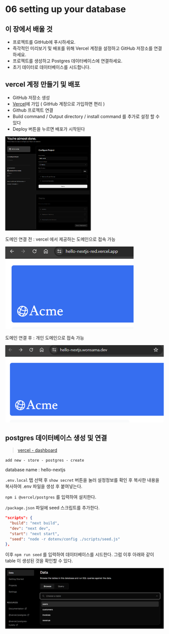 # 06 setting up your database

## 이 장에서 배울 것

- 프로젝트를 GitHub에 푸시하세요.
- 즉각적인 미리보기 및 배포를 위해 Vercel 계정을 설정하고 GitHub 저장소를 연결하세요.
- 프로젝트를 생성하고 Postgres 데이터베이스에 연결하세요.
- 초기 데이터로 데이터베이스를 시드합니다.

## vercel 계정 만들기 및 배포

- GitHub 저장소 생성
- [Vercel](https://vercel.com/)에 가입 ( GitHub 계정으로 가입하면 편리 )
- Github 프로젝트 연결
- Build command / Output directory / install command 를 추가로 설정 할 수 있다
- Deploy 버튼을 누르면 배포가 시작된다

<img src="images/06_db_01.png" alt="image" style="width:auto;max-height:300px;">

도메인 연결 전 : vercel 에서 제공하는 도메인으로 접속 가능

<img src="images/06_db_03.png" alt="image" style="width:auto;max-height:300px;">

도메인 연결 후 : 개인 도메인으로 접속 가능

<img src="images/06_db_02.png" alt="image" style="width:auto;max-height:300px;">

## postgres 데이터베이스 생성 및 연결

> [vercel - dashboard](https://vercel.com/dashboard)

`add new - store - postgres - create`

database name : hello-nextjs

`.env.local` 탭 선택 후 `show secret` 버튼을 눌러 설정정보를 확인 후 복사한 내용을 복사하여 .env 파일을 생성 후 붙여넣는다.

`npm i @vercel/postgres` 를 입력하여 설치한다.

`/package.json` 파일에 seed 스크립트를 추가한다.

```json
"scripts": {
  "build": "next build",
  "dev": "next dev",
  "start": "next start",
  "seed": "node -r dotenv/config ./scripts/seed.js"
},
```

이후 `npm run seed` 를 입력하여 데이터베이스를 시드한다. 그럼 이후 아래와 같이 table 이 생성된 것을 확인할 수 있다.

<img src="images/06_db_04.png" alt="image" style="width:auto;max-height:300px;">
